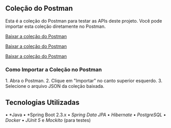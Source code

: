 ## Coleção do Postman

Esta é a coleção do Postman para testar as APIs deste projeto. Você pode importar esta coleção diretamente no Postman.

[Baixar a coleção do Postman](postman/Category.postman_collection.json)

[Baixar a coleção do Postman](postman/Products.postman_collection.json)

[Baixar a coleção do Postman](postman/Suplier.postman_collection.json)

### Como Importar a Coleção no Postman

1.⁠ ⁠Abra o Postman.
2.⁠ ⁠Clique em "Importar" no canto superior esquerdo.
3.⁠ ⁠Selecione o arquivo JSON da coleção baixada.

## Tecnologias Utilizadas

•⁠  ⁠*Java
•⁠  ⁠*Spring Boot 2.3.x
•⁠  ⁠*Spring Data JPA*
•⁠  ⁠*Hibernate*
•⁠  *PostgreSQL*
•⁠  ⁠*Docker*
•⁠  ⁠*JUnit 5* e *Mockito* (para testes)
